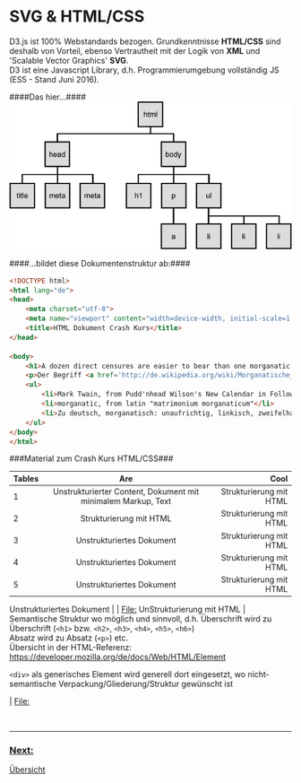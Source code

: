 # SVG  & HTML/CSS

D3.js ist 100% Webstandards bezogen. Grundkenntnisse **HTML/CSS** sind deshalb von Vorteil, ebenso Vertrautheit mit der Logik von **XML** und 'Scalable Vector Graphics' **SVG**.<br>
D3 ist eine Javascript Library, d.h. Programmierumgebung vollständig JS (ES5 - Stand Juni 2016).


####Das hier…####
![Domtree](dom_tree.png)



####…bildet diese Dokumentenstruktur ab:####
```html
<!DOCTYPE html>
<html lang="de">
<head>
    <meta charset="utf-8">
    <meta name="viewport" content="width=device-width, initial-scale=1.0">
    <title>HTML Dokument Crash Kurs</title>
</head>

<body>
    <h1>A dozen direct censures are easier to bear than one morganatic compliment.</h1>
    <p>Der Begriff <a href='http://de.wikipedia.org/wiki/Morganatische_Ehe'>morganatisch</a> geht auf die morganatische Ehe zurück. Als morganatische Ehe (lat. matrimonium morganaticum, mittellateinische Neubildung zu althochdeutsch morgangeba, «Morgengabe») oder Ehe zur linken Hand bezeichnet man eine im europäischen Adel nicht selten vorkommende Form der Ehe, bei der einer der beiden Ehepartner (meistens die Frau) von niedrigerem Stand war als der andere (Nichtebenbürtigkeit).</p>
    <ul>
        <li>Mark Twain, from Pudd'nhead Wilson's New Calendar in Following the Equator (1897)</li>
        <li>morganatic, from latin "matrimonium morganaticum"</li>
        <li>Zu deutsch, morganatisch: unaufrichtig, linkisch, zweifelhaft, fragwürdig</li>
    </ul>
</body>
</html>
```

###Material zum Crash Kurs HTML/CSS###

| Tables        | Are           | Cool  |
| ------------- |:-------------:| -----:|
| 1      | Unstrukturierter Content, Dokument mit minimalem Markup, Text  | Strukturierung mit HTML | [File: L1-01.html](L1-01.html) |
| 2      | Strukturierung mit HTML | Strukturierung mit HTML | [File: L1-02.html](L1-02.html) |
| 3      | Unstrukturiertes Dokument | Strukturierung mit HTML | [File: L1-01.html](L1-01.html) |
| 4      | Unstrukturiertes Dokument | Strukturierung mit HTML | [File: L1-01.html](L1-01.html) |
| 5      | Unstrukturiertes Dokument | Strukturierung mit HTML | [File: L1-01.html](L1-01.html) |



Unstrukturiertes Dokument |  | [File:](L1-01.html)
UnStrukturierung mit HTML | Semantische Struktur wo möglich und sinnvoll, d.h. Überschrift wird zu Überschrift (`<h1>` bzw. `<h2>`, `<h3>`, `<h4>`, `<h5>`, `<h6>`)<br> Absatz wird zu Absatz (`<p>`) etc. <br> Übersicht in der HTML-Referenz: https://developer.mozilla.org/de/docs/Web/HTML/Element<p>`<div>` als generisches Element wird generell dort eingesetzt, wo nicht-semantische Verpackung/Gliederung/Struktur gewünscht ist</p> | [File:](L1-01.html)




<p>&nbsp;</p>

---


### [Next:](../_L1/)

[Übersicht](../README.md#chapter)
